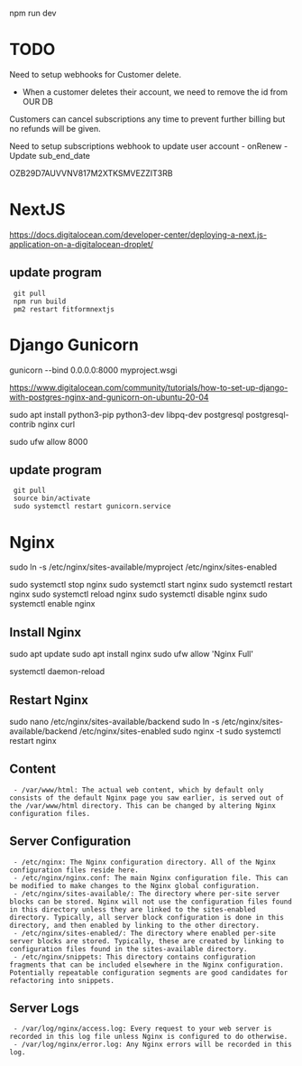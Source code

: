 
npm run dev



# TODO

Need to setup webhooks for Customer delete.
 - When a customer deletes their account, we need to remove the id from OUR DB



Customers can cancel subscriptions any time to prevent further billing but no refunds will be given.


Need to setup subscriptions webhook to update user account
    - onRenew
        - Update sub_end_date




OZB29D7AUVVNV817M2XTKSMVEZZIT3RB


# NextJS

https://docs.digitalocean.com/developer-center/deploying-a-next.js-application-on-a-digitalocean-droplet/

## update program
     git pull
     npm run build
     pm2 restart fitformnextjs


# Django Gunicorn

gunicorn --bind 0.0.0.0:8000 myproject.wsgi

https://www.digitalocean.com/community/tutorials/how-to-set-up-django-with-postgres-nginx-and-gunicorn-on-ubuntu-20-04

sudo apt install python3-pip python3-dev libpq-dev postgresql postgresql-contrib nginx curl

sudo ufw allow 8000


## update program
     git pull
     source bin/activate
     sudo systemctl restart gunicorn.service



# Nginx

sudo ln -s /etc/nginx/sites-available/myproject /etc/nginx/sites-enabled

sudo systemctl stop nginx
sudo systemctl start nginx
sudo systemctl restart nginx
sudo systemctl reload nginx
sudo systemctl disable nginx
sudo systemctl enable nginx

## Install Nginx
sudo apt update
sudo apt install nginx
sudo ufw allow 'Nginx Full'



systemctl daemon-reload

## Restart Nginx
sudo nano /etc/nginx/sites-available/backend
sudo ln -s /etc/nginx/sites-available/backend /etc/nginx/sites-enabled
sudo nginx -t
sudo systemctl restart nginx


## Content
     - /var/www/html: The actual web content, which by default only consists of the default Nginx page you saw earlier, is served out of the /var/www/html directory. This can be changed by altering Nginx configuration files.
## Server Configuration
     - /etc/nginx: The Nginx configuration directory. All of the Nginx configuration files reside here.
     - /etc/nginx/nginx.conf: The main Nginx configuration file. This can be modified to make changes to the Nginx global configuration.
     - /etc/nginx/sites-available/: The directory where per-site server blocks can be stored. Nginx will not use the configuration files found in this directory unless they are linked to the sites-enabled directory. Typically, all server block configuration is done in this directory, and then enabled by linking to the other directory.
     - /etc/nginx/sites-enabled/: The directory where enabled per-site server blocks are stored. Typically, these are created by linking to configuration files found in the sites-available directory.
     - /etc/nginx/snippets: This directory contains configuration fragments that can be included elsewhere in the Nginx configuration. Potentially repeatable configuration segments are good candidates for refactoring into snippets.
## Server Logs
     - /var/log/nginx/access.log: Every request to your web server is recorded in this log file unless Nginx is configured to do otherwise.
     - /var/log/nginx/error.log: Any Nginx errors will be recorded in this log.

